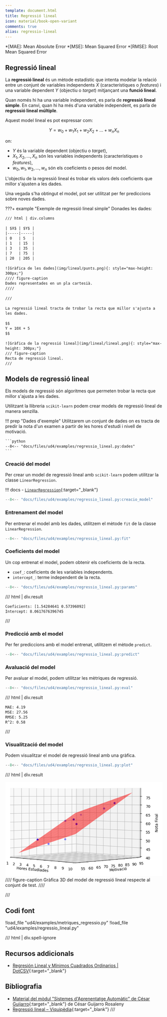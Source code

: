```yaml
---
template: document.html
title: Regressió lineal
icon: material/book-open-variant
comments: true
alias: regressio-lineal
---
```


*[MAE]: Mean Absolute Error
*[MSE]: Mean Squared Error
*[RMSE]: Root Mean Squared Error


## Regressió lineal
La __regressió lineal__ és un mètode estadístic que intenta modelar
la relació entre un conjunt de variables independents $X$ (característiques o _features_)
i una variable dependent $Y$ (objectiu o _target_) mitjançant una __funció lineal__.

Quan només hi ha una variable independent, es parla de __regressió lineal simple__.
En canvi, quan hi ha més d'una variable independent, es parla de __regressió lineal múltiple__.

Aquest model lineal es pot expressar com:

$$
Y = w_0 + w_1X_1 + w_2X_2 + \ldots + w_nX_n
$$

on:

- $Y$ és la variable dependent (objectiu o _target_),
- $X_1, X_2, \ldots, X_n$ són les variables independents (característiques o _features_),
- $w_0, w_1, w_2, \ldots, w_n$ són els coeficients o pesos del model.

L'objectiu de la regressió lineal és trobar els valors dels coeficients que
millor s'ajusten a les dades.

Una vegada s'ha obtingut el model, pot ser utilitzat per fer prediccions
sobre noves dades.

???+ example "Exemple de regressió lineal simple"
    Donades les dades:

    /// html | div.columns

    | $X$ | $Y$ |
    |-----|-----|
    | 0   | 5   |
    | 1   | 15  |
    | 3   | 35  |
    | 7   | 75  |
    | 20  | 205 |

    ![Gràfica de les dades](img/lineal/punts.png){: style="max-height: 300px;"}
    //// figure-caption
    Dades representades en un pla cartesià.
    ////

    ///

    La regressió lineal tracta de trobar la recta que millor s'ajusta a les dades.

    $$
    Y = 10X + 5
    $$

    ![Gràfica de la regressió lineal](img/lineal/lineal.png){: style="max-height: 300px;"}
    /// figure-caption
    Recta de regressió lineal.
    ///


## Models de regressió lineal
Els models de regressió són algoritmes que permeten trobar la recta
que millor s'ajusta a les dades.

Utilitzant la llibreria `scikit-learn` podem crear models de regressió
lineal de manera senzilla.

!!! prep "Dades d'exemple"
    Utilitzarem un conjunt de dades on es tracta de predir la nota d'un examen
    a partir de les hores d'estudi i nivell de motivació.

    ```python
    --8<-- "docs/files/ud4/examples/regressio_lineal.py:dades"
    ```

### Creació del model
Per crear un model de regressió lineal amb `scikit-learn` podem
utilitzar la classe `LinearRegression`.

!!! docs
    - [`LinearRegression`](https://scikit-learn.org/stable/modules/generated/sklearn.linear_model.LinearRegression.html){:target="_blank"}

```python
--8<-- "docs/files/ud4/examples/regressio_lineal.py:creacio_model"
```

### Entrenament del model
Per entrenar el model amb les dades, utilitzem el mètode `fit` de la classe `LinearRegression`.

```python
--8<-- "docs/files/ud4/examples/regressio_lineal.py:fit"
```

### Coeficients del model
Un cop entrenat el model, podem obtenir els coeficients de la recta.

- `coef_`: coeficients de les variables independents.
- `intercept_`: terme independent de la recta.

```python
--8<-- "docs/files/ud4/examples/regressio_lineal.py:params"
```
/// html | div.result
```
Coeficients: [1.54284641 0.57396092]
Intercept: 8.0617676396745
```
///

### Predicció amb el model
Per fer prediccions amb el model entrenat, utilitzem el mètode `predict`.

```python
--8<-- "docs/files/ud4/examples/regressio_lineal.py:predict"
```

### Avaluació del model
Per avaluar el model, podem utilitzar les mètriques de regressió.

```python
--8<-- "docs/files/ud4/examples/regressio_lineal.py:eval"
```
/// html | div.result
```
MAE: 4.19
MSE: 27.56
RMSE: 5.25
R^2: 0.58
```
///

### Visualització del model
Podem visualitzar el model de regressió lineal amb una gràfica.

```python
--8<-- "docs/files/ud4/examples/regressio_lineal.py:plot"
```
/// html | div.result

![Gràfica 3D del model de regressió lineal respecte al conjunt de test](img/lineal/resultat_regressio_lineal.png)
//// figure-caption
Gràfica 3D del model de regressió lineal respecte al conjunt de test.
////

///

## Codi font
!load_file "ud4/examples/metriques_regressio.py"
!load_file "ud4/examples/regressio_lineal.py"
    
/// html | div.spell-ignore
## Recursos addicionals
- [Regresión Lineal y Mínimos Cuadrados Ordinarios | DotCSV](https://www.youtube.com/watch?v=k964_uNn3l0){:target="_blank"}

## Bibliografia
- [Material del mòdul "Sistemes d'Aprenentatge Automàtic" de César Guijarro](https://cesguiro.es/){:target="_blank"} de César Guijarro Rosaleny
- [Regressió lineal – Viquipèdia](https://ca.wikipedia.org/wiki/Regressi%C3%B3_lineal){:target="_blank"}
///
